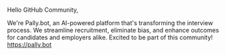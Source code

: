 Hello GitHub Community,

We're Pally.bot, an AI-powered platform that's transforming the interview process.
We streamline recruitment, eliminate bias, and enhance outcomes for candidates 
and employers alike. Excited to be part of this community!
https://pally.bot




<!---
PallyBot/PallyBot is a ✨ special ✨ repository because its `README.md` (this file) appears on your GitHub profile.
You can click the Preview link to take a look at your changes.
--->
